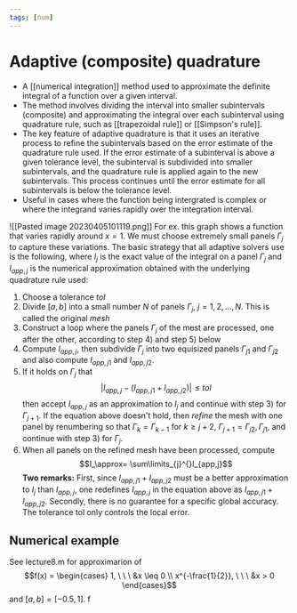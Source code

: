 ```yaml
---
tags: [num]
---
```

# Adaptive (composite) quadrature
- A [[numerical integration]] method used to approximate the definite integral of a function over a given interval. 
- The method involves dividing the interval into smaller subintervals (composite) and approximating the integral over each subinterval using quadrature rule, such as [[trapezoidal rule]] or [[Simpson's rule]].
- The key feature of adaptive quadrature is that it uses an iterative process to refine the subintervals based on the error estimate of the quadrature rule used. If the error estimate of a subinterval is above a given tolerance level, the subinterval is subdivided into smaller subintervals, and the quadrature rule is applied again to the new subintervals. This process continues until the error estimate for all subintervals is below the tolerance level.
- Useful in cases where the function being intergrated is complex or where the integrand varies rapidly over the integration interval. 

![[Pasted image 20230405101119.png]]
For ex. this graph shows a function that varies rapidly around $x=1$. We must choose extremely small panels $\Gamma_{j}$ to capture these variations. The basic strategy that all adaptive solvers use is the following, where $I_{j}$ is the exact value of the integral on a panel $\Gamma_{j}$ and $I_{app,j}$ is the numerical approximation obtained with the underlying quadrature rule used:
1) Choose a tolerance *tol*
2) Divide $[a,b]$ into a small number $N$ of panels $\Gamma_{j}, \ j = 1,2,...,N.$ This is called the original *mesh*
3) Construct a loop where the panels $\Gamma_{j}$ of the mest are processed, one after the other, according to step 4) and step 5) below
4) Compute $I_{app,j}$, then subdivide $\Gamma_{j}$ into two equisized panels $\Gamma_{j1}$ and $\Gamma_{j2}$ and also compute $I_{app,j1}$ and $I_{app,j2}$.
5) If it holds on $\Gamma_{j}$ that $$\lvert I_{app,j}- (I_{app,j1}+I_{app,j2}) \rvert \leq tol$$then accept $I_{app,j}$ as an approximation to $I_{j}$ and continue with step 3) for $\Gamma_{j+1}$. If the equation above doesn't hold, then *refine* the mesh with one panel by renumbering so that $\Gamma_{k}=\Gamma_{k-1}$ for $k \geq j+2, \ \Gamma_{j+1} = \Gamma_{j2}, \Gamma_{j1},$ and continue with step 3) for $\Gamma_{j}$.
6)  When all panels on the refined mesh have been processed, compute $$I_\approx= \sum\limits_{j}^{}I_{app,j}$$
   **Two remarks:**
   First, since $I_{app,j1}+I_{app,j2}$ must be a better approximation to $I_{j}$ than $I_{app,j}$, one redefines $I_{app,j}$ in the equation above as $I_{app,j1}+I_{app,j2}$. Secondly, there is no guarantee for a specific global accuracy. The tolerance tol only controls the local error.

## Numerical example
See lecture8.m for approximarion of $$f(x) = \begin{cases} 1, \ \ \ &x \leq 0 \\ x^{-\frac{1}{2}}, \ \ \ &x > 0 \end{cases}$$and $[a,b] = [-0.5,1]$. f 